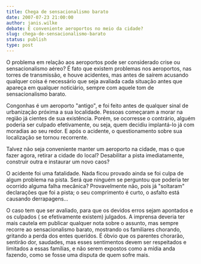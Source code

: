 ```yaml
---
title: Chega de sensacionalismo barato
date: 2007-07-23 21:00:00
author: janis.wilke
debate: É conveniente aeroportos no meio da cidade?
slug: chega-de-sensacionalismo-barato
status: publish 
type: post
---
```


O problema em relação aos aeroportos pode ser considerado crise ou sensacionalismo aéreo? É fato que existem problemas nos aeroportos, nas torres de transmissão, e houve acidentes, mas antes de saírem acusando qualquer coisa é necessário que seja avaliada cada situação antes que apareça em qualquer noticiário, sempre com aquele tom de sensacionalismo barato.  

Congonhas é um aeroporto "antigo", e foi feito antes de qualquer sinal de urbanização próxima a sua localidade. Pessoas começaram a morar na região já cientes de sua existência. Porém, se ocorresse o contrário, alguém poderia ser culpado efetivamente, ou seja, quem decidiu implantá-lo já com moradias ao seu redor. E após o acidente, o questionamento sobre sua localização se tornou recorrente.  

Talvez não seja conveniente manter um aeroporto na cidade, mas o que fazer agora, retirar a cidade do local? Desabilitar a pista imediatamente, construir outra e instaurar um novo caos?  

O acidente foi uma fatalidade. Nada ficou provado ainda se foi culpa de algum problema na pista. Será que ninguém se perguntou que poderia ter ocorrido alguma falha mecânica? Provavelmente não, pois já "soltaram" declarações que foi a pista; o seu comprimento é curto, o asfalto está causando derrapagens...  

O caso tem que ser avaliado, para que os devidos erros sejam apontados e os culpados ( se efetivamente existem) julgados. A imprensa deveria ter mais cautela em publicar qualquer nota sobre o assunto, mas sempre recorre ao sensacionalismo barato, mostrando os familiares chorando, gritando a perda dos entes queridos. É óbvio que os parentes chorarão, sentirão dor, saudades, mas esses sentimentos devem ser respeitados e limitados a essas famílias, e não serem expostos como a mídia anda fazendo, como se fosse uma disputa de quem sofre mais.
